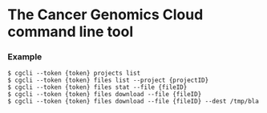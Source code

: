 # The Cancer Genomics Cloud command line tool
### Example
```
$ cgcli --token {token} projects list
$ cgcli --token {token} files list --project {projectID}
$ cgcli --token {token} files stat --file {fileID}
$ cgcli --token {token} files download --file {fileID}
$ cgcli --token {token} files download --file {fileID} --dest /tmp/bla
```
